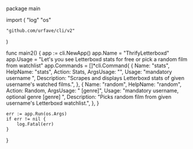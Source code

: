 package main

import (
	"log"
	"os"

	"github.com/urfave/cli/v2"
)

func  main2()  {
	app := cli.NewApp()
	app.Name = "ThrifyLetterboxd"
	app.Usage = "Let's you see Letterboxd stats for free or pick a random film from watchlist"
	app.Commands = []*cli.Command{
		{
			Name:        "stats",
			HelpName:    "stats",
			Action:      Stats,
			ArgsUsage:   "<username>",
			Usage:       "mandatory username <username>",
			Description: "Scrapes and displays Letterboxd stats of given username's watched films.",
		},
		{
			Name:        "random",
			HelpName:    "random",
			Action:      Random,
			ArgsUsage:   "<username> [genre]",
			Usage: 		 "mandatory username, optional genre <username> [genre] ",
			Description: "Picks random film from given username's Letterboxd watchlist.",
		},
	}

	err := app.Run(os.Args)
	if err != nil {
		log.Fatal(err)
	}
}